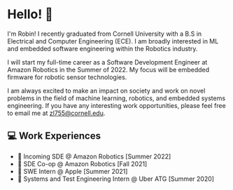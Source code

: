 # Hello! 👋

I'm Robin! I recently graduated from Cornell University with a B.S in Electrical and Computer Engineering (ECE). I am broadly interested in ML and embedded software engineering within the Robotics industry.

I will start my full-time career as a Software Development Engineer at Amazon Robotics in the Summer of 2022. My focus will be embedded firmware for robotic sensor technologies.

I am always excited to make an impact on society and work on novel problems in the field of machine learning, robotics, and embedded systems engineering. If you have any interesting work opportunities, please feel free to email me at zl755@cornell.edu.

## 💻 Work Experiences
- 🦿 Incoming SDE @ Amazon Robotics [Summer 2022]
- 🦾 SDE Co-op @ Amazon Robotics [Fall 2021]
- 📱 SWE Intern @ Apple [Summer 2021]
- 🚖 Systems and Test Engineering Intern @ Uber ATG [Summer 2020]
